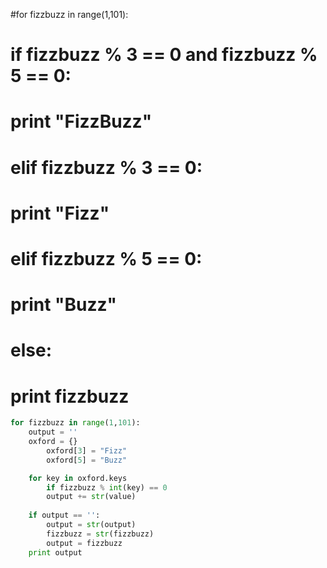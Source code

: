 
#for fizzbuzz in range(1,101):
#  if fizzbuzz % 3 == 0 and fizzbuzz % 5 == 0:
#    print "FizzBuzz"
#  elif fizzbuzz % 3 == 0:
#    print "Fizz"
#  elif fizzbuzz % 5 == 0:
#    print "Buzz"
#  else:
#    print fizzbuzz

```python
for fizzbuzz in range(1,101):
	output = ''
	oxford = {}
        oxford[3] = "Fizz"
       	oxford[5] = "Buzz"

	for key in oxford.keys
		if fizzbuzz % int(key) == 0
		output += str(value)
	
	if output == '':
		output = str(output)
		fizzbuzz = str(fizzbuzz)
		output = fizzbuzz
	print output

```
